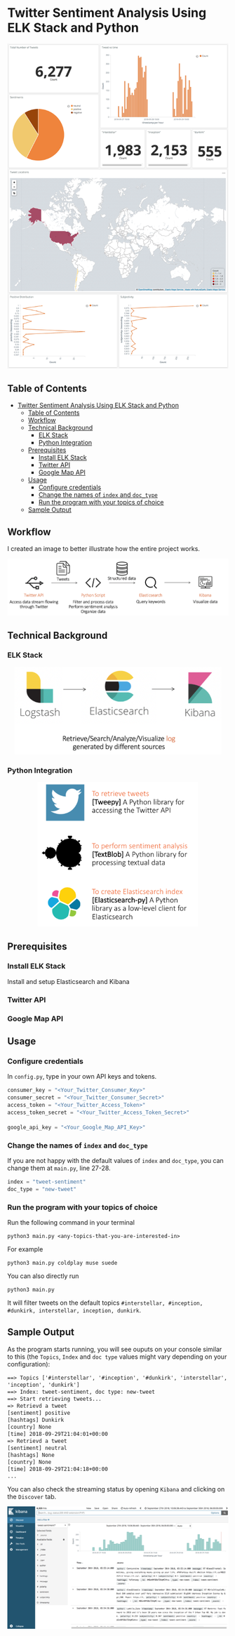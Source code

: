 # Twitter Sentiment Analysis Using ELK Stack and Python

![visualize](images/visualize_update.png)


## Table of Contents
<!-- TOC -->

- [Twitter Sentiment Analysis Using ELK Stack and Python](#twitter-sentiment-analysis-using-elk-stack-and-python)
    - [Table of Contents](#table-of-contents)
    - [Workflow](#workflow)
    - [Technical Background](#technical-background)
        - [ELK Stack](#elk-stack)
        - [Python Integration](#python-integration)
    - [Prerequisites](#prerequisites)
        - [Install ELK Stack](#install-elk-stack)
        - [Twitter API](#twitter-api)
        - [Google Map API](#google-map-api)
    - [Usage](#usage)
        - [Configure credentials](#configure-credentials)
        - [Change the names of `index` and `doc_type`](#change-the-names-of-index-and-doc_type)
        - [Run the program with your topics of choice](#run-the-program-with-your-topics-of-choice)
    - [Sample Output](#sample-output)

<!-- /TOC -->


## Workflow
I created an image to better illustrate how the entire project works.

![workflow](images/workflow.png)


## Technical Background

### ELK Stack

<p align="center">
    <img src="images/elk_stack.png" height="200"></div>
</p>

### Python Integration

<p align="center">
    <img src="images/python.png" height="330">
</p>


## Prerequisites

### Install ELK Stack
Install and setup Elasticsearch and Kibana

### Twitter API

### Google Map API

## Usage
### Configure credentials
In `config.py`, type in your own API keys and tokens.
```python
consumer_key = "<Your_Twitter_Consumer_Key>"
consumer_secret = "<Your_Twitter_Consumer_Secret>"
access_token = "<Your_Twitter_Access_Token>"
access_token_secret = "<Your_Twitter_Access_Token_Secret>"

google_api_key = "<Your_Google_Map_API_Key>"
```

### Change the names of `index` and `doc_type`
If you are not happy with the default values of `index` and `doc_type`, you can change them at `main.py`, line 27-28.
```python
index = "tweet-sentiment"
doc_type = "new-tweet"
```

### Run the program with your topics of choice
Run the following command in your terminal
```
python3 main.py <any-topics-that-you-are-interested-in>
```
For example
```
python3 main.py coldplay muse suede 
```
You can also directly run
```
python3 main.py
```
It will filter tweets on the default topics `#interstellar, #inception, #dunkirk, interstellar, inception, dunkirk`.

## Sample Output
As the program starts running, you will see ouputs on your console similar to this (the `Topics`, `Index` and `doc type` values might vary depending on your configuration):
```
==> Topics ['#interstellar', '#inception', '#dunkirk', 'interstellar', 'inception', 'dunkirk']
==> Index: tweet-sentiment, doc type: new-tweet
==> Start retrieving tweets...
=> Retrievd a tweet
[sentiment] positive
[hashtags] Dunkirk
[country] None
[time] 2018-09-29T21:04:01+00:00
=> Retrievd a tweet
[sentiment] neutral
[hashtags] None
[country] None
[time] 2018-09-29T21:04:18+00:00
...
```
You can also check the streaming status by opening `Kibana` and clicking on the `Discover` tab.

![kibaba](images/kibana_1.png)

